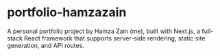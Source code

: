 # portfolio-hamzazain
A personal portfolio project by Hamza Zain (me), built with Next.js, a full-stack React framework that supports server-side rendering, static site generation, and API routes.

